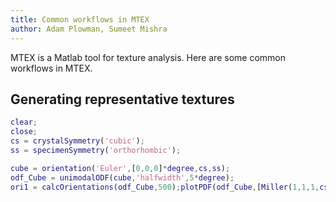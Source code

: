 ```yaml
---
title: Common workflows in MTEX
author: Adam Plowman, Sumeet Mishra
---
```


MTEX is a Matlab tool for texture analysis. Here are some common workflows in MTEX.

## Generating representative textures

```matlab
clear;
close;
cs = crystalSymmetry('cubic');
ss = specimenSymmetry('orthorhombic');

cube = orientation('Euler',[0,0,0]*degree,cs,ss);
odf_Cube = unimodalODF(cube,'halfwidth',5*degree);
ori1 = calcOrientations(odf_Cube,500);plotPDF(odf_Cube,[Miller(1,1,1,cs)],'antipodal','complete');
```
